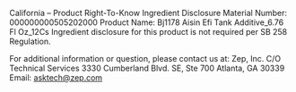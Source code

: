 
 
 
California – Product Right-To-Know Ingredient Disclosure 
Material Number: 000000000505202000 
Product Name: Bj1178 Aisin Efi Tank Additive_6.76 Fl Oz_12Cs 
Ingredient disclosure for this product is not required per SB 258 Regulation. 
 
For additional information or question, please contact us at: 
Zep, Inc. 
C/O Technical Services 
3330 Cumberland Blvd. SE, Ste 700 
Atlanta, GA 30339 
Email: asktech@zep.com 
 
 
 
 
